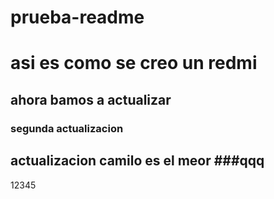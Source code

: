 # prueba-readme

# asi es como se creo un redmi

## ahora bamos a actualizar

### segunda actualizacion

## actualizacion camilo es el meor ###qqq

12345
